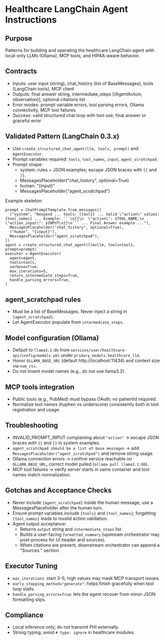 # Healthcare LangChain Agent Instructions

## Purpose
Patterns for building and operating the healthcare LangChain agent with local-only LLMs (Ollama), MCP tools, and HIPAA-aware behavior.

## Contracts
- Inputs: user input (string), chat_history (list of BaseMessages), tools (LangChain tools), MCP client
- Outputs: final answer string, intermediate_steps [(AgentAction, observation)], optional citations list
- Error modes: prompt variable errors, tool parsing errors, Ollama connectivity, MCP tool failures
- Success: valid structured chat loop with tool use; final answer or graceful error

## Validated Pattern (LangChain 0.3.x)
- Use `create_structured_chat_agent(llm, tools, prompt)` and `AgentExecutor`.
- Prompt variables required: `tools`, `tool_names`, `input`, `agent_scratchpad`.
- Prompt shape:
  - system: rules + JSON examples; escape JSON braces with `{{` and `}}`.
  - MessagesPlaceholder("chat_history", optional=True)
  - human: "{input}"
  - MessagesPlaceholder("agent_scratchpad")

Example skeleton:

```
prompt = ChatPromptTemplate.from_messages([
  ("system", "Respond ... tools: {tools} ... Valid \"action\" values: {tool_names} ... Example: ```\n{{\n  \"action\": $TOOL_NAME,\n  \"action_input\": $INPUT\n}}\n``` ... Final Answer example ..."),
  MessagesPlaceholder("chat_history", optional=True),
  ("human", "{input}"),
  MessagesPlaceholder("agent_scratchpad"),
])
agent = create_structured_chat_agent(llm=llm, tools=tools, prompt=prompt)
executor = AgentExecutor(
  agent=agent,
  tools=tools,
  verbose=True,
  max_iterations=5,
  return_intermediate_steps=True,
  handle_parsing_errors=True,
)
```

## agent_scratchpad rules
- Must be a list of BaseMessages. Never inject a string in `{agent_scratchpad}`.
- Let AgentExecutor populate from `intermediate_steps`.

## Model configuration (Ollama)
- Default to `llama3.1:8b` from `services/user/healthcare-api/config/models.yml` under `primary_models.healthcare_llm`.
- Honor `OLLAMA_BASE_URL` (default http://localhost:11434) and context size via `num_ctx`.
- Do not invent model names (e.g., do not use llama3.2).

## MCP tools integration
- Public tools (e.g., PubMed) must bypass OAuth; no patientId required.
- Normalize tool names (hyphen vs underscore) consistently both in tool registration and usage.

## Troubleshooting
- INVALID_PROMPT_INPUT complaining about `"action"` → escape JSON braces with `{{` and `}}` in system examples.
- `agent_scratchpad should be a list of base messages` → add `MessagesPlaceholder("agent_scratchpad")` and remove string usage.
- Ollama connection errors → confirm service reachable on `OLLAMA_BASE_URL`, correct model pulled (`ollama pull llama3.1:8b`).
- MCP tool failures → verify server starts in same container and tool names match normalization.

## Gotchas and Acceptance Checks
- Never include `{agent_scratchpad}` inside the human message; use a MessagesPlaceholder after the human turn.
- Ensure prompt variables include `{tools}` and `{tool_names}`; forgetting `{tool_names}` leads to invalid action validation.
- Agent output acceptance:
  - Returns `output` string and `intermediate_steps` list.
  - Builds a user-facing `formatted_summary` (upstream orchestrator may post-process for UI header and sources).
  - When citations are present, downstream orchestrator can append a "Sources:" section.

## Executor Tuning
- `max_iterations`: start 3–5; high values may mask MCP transport issues.
- `early_stopping_method="generate"`: helps finish gracefully when tool loop stalls.
- `handle_parsing_errors=True`: lets the agent recover from minor JSON formatting slips.

## Compliance
- Local inference only; do not transmit PHI externally.
- Strong typing; avoid `# type: ignore` in healthcare modules.
